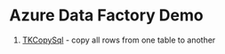 # Azure Data Factory Demo

1. [TKCopySql](TKCopySql "TKCopySql") - copy all rows from one table to another

 
